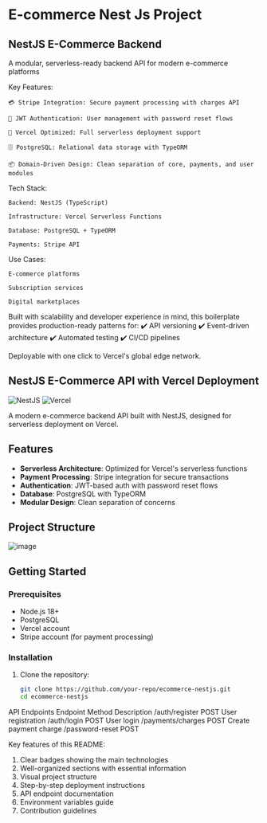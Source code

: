 # E-commerce Nest Js Project

## NestJS E-Commerce Backend
A modular, serverless-ready backend API for modern e-commerce platforms

Key Features:

    💳 Stripe Integration: Secure payment processing with charges API

    🔐 JWT Authentication: User management with password reset flows

    🚀 Vercel Optimized: Full serverless deployment support

    🗄 PostgreSQL: Relational data storage with TypeORM

    📦 Domain-Driven Design: Clean separation of core, payments, and user modules

Tech Stack:

    Backend: NestJS (TypeScript)

    Infrastructure: Vercel Serverless Functions

    Database: PostgreSQL + TypeORM

    Payments: Stripe API

Use Cases:

    E-commerce platforms

    Subscription services

    Digital marketplaces

Built with scalability and developer experience in mind, this boilerplate provides production-ready patterns for:
✔️ API versioning
✔️ Event-driven architecture
✔️ Automated testing
✔️ CI/CD pipelines

Deployable with one click to Vercel's global edge network.

## NestJS E-Commerce API with Vercel Deployment

![NestJS](https://img.shields.io/badge/nestjs-E0234E?style=for-the-badge&logo=nestjs&logoColor=white)
![Vercel](https://img.shields.io/badge/vercel-000000?style=for-the-badge&logo=vercel&logoColor=white)

A modern e-commerce backend API built with NestJS, designed for serverless deployment on Vercel.

## Features

- **Serverless Architecture**: Optimized for Vercel's serverless functions
- **Payment Processing**: Stripe integration for secure transactions
- **Authentication**: JWT-based auth with password reset flows
- **Database**: PostgreSQL with TypeORM
- **Modular Design**: Clean separation of concerns

## Project Structure
![image](https://github.com/user-attachments/assets/86c67f0c-c940-416a-a8f6-9e6664e88d04)



## Getting Started

### Prerequisites

- Node.js 18+
- PostgreSQL
- Vercel account
- Stripe account (for payment processing)

### Installation

1. Clone the repository:
   ```bash
   git clone https://github.com/your-repo/ecommerce-nestjs.git
   cd ecommerce-nestjs


API Endpoints
Endpoint	                            Method	                          Description
/auth/register	                       POST	                          User registration
/auth/login	                           POST	                          User login
/payments/charges	                     POST	                          Create payment charge
/password-reset	                       POST	    



Key features of this README:
1. Clear badges showing the main technologies
2. Well-organized sections with essential information
3. Visual project structure
4. Step-by-step deployment instructions
5. API endpoint documentation
6. Environment variables guide
7. Contribution guidelines








